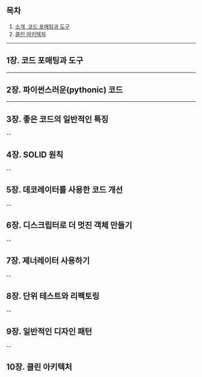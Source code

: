 ## 목차
1. [소개, 코드 포매팅과 도구](#1장.-코드-포매팅과-도구)
2. [클린 아키텍처](#10.-클린-아키텍처) 


---

## 1장. 코드 포매팅과 도구

---
## 2장. 파이썬스러운(pythonic) 코드

---
## 3장. 좋은 코드의 일반적인 특징

-- 
## 4장. SOLID 원칙

--
## 5장. 데코레이터를 사용한 코드 개선

--
## 6장. 디스크립터로 더 멋진 객체 만들기

--
## 7장. 제너레이터 사용하기

--
## 8장. 단위 테스트와 리팩토링

--
## 9장. 일반적인 디자인 패턴

--
## 10장. 클린 아키텍처 
